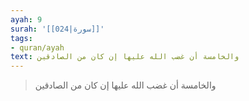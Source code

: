 ```yaml
---
ayah: 9
surah: '[[024|سورة]]'
tags:
- quran/ayah
text: والخامسة أن غضب الله عليها إن كان من الصادقين
---
```

> والخامسة أن غضب الله عليها إن كان من الصادقين
